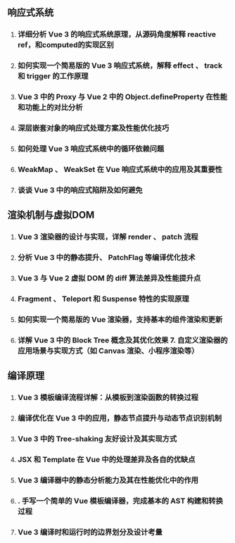 ## 响应式系统

1. ### 详细分析 Vue 3 的响应式系统原理，从源码⻆度解释 reactive  ref，和computed的实现区别

2. ### 如何实现⼀个简易版的 Vue 3 响应式系统，解释 effect  、 track  和 trigger  的⼯作原理 

3. ### Vue 3 中的 Proxy 与 Vue 2 中的 Object.defineProperty 在性能和功能上的对⽐分析

4. ### 深层嵌套对象的响应式处理⽅案及性能优化技巧

5. ###    如何处理 Vue 3 响应式系统中的循环依赖问题 

6. ### WeakMap 、 WeakSet 在 Vue 响应式系统中的应⽤及其重要性

7. ###  谈谈 Vue 3 中的响应式陷阱及如何避免



## 渲染机制与虚拟DOM

1. ### Vue 3 渲染器的设计与实现，详解 render  、 patch  流程 

2. ### 分析 Vue 3 中的静态提升、 PatchFlag 等编译优化技术

3. ### Vue 3 与 Vue 2 虚拟 DOM 的 diff 算法差异及性能提升点

4. ### Fragment 、 Teleport 和 Suspense 特性的实现原理

5. ### 如何实现⼀个简易版的 Vue 渲染器，⽀持基本的组件渲染和更新

6. ### 详解 Vue 3 中的 Block Tree 概念及其优化效果 7.  ⾃定义渲染器的应⽤场景与实现⽅式（如 Canvas 渲染、⼩程序渲染等）



## 编译原理

1. ### Vue 3 模板编译流程详解：从模板到渲染函数的转换过程

2. ### 编译优化在 Vue 3 中的应⽤，静态节点提升与动态节点识别机制

3. ### Vue 3 中的 Tree-shaking 友好设计及其实现⽅式

4. ###  JSX 和 Template 在 Vue 中的处理差异及各⾃的优缺点

5. ### Vue 3 编译器中的静态分析能⼒及其在性能优化中的作⽤

6. ### . ⼿写⼀个简单的 Vue 模板编译器，完成基本的 AST 构建和转换过程

7. ###  Vue 3 编译时和运⾏时的边界划分及设计考量
